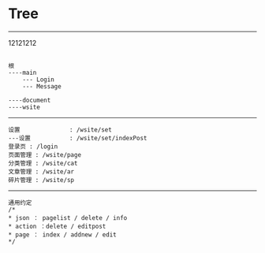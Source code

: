 # Tree

---




12121212



```

根
----main
    --- Login
    --- Message
    
----document
----wsite

```   






  
---

```
设置              : /wsite/set
---设置           : /wsite/set/indexPost
登录页 : /login
页面管理 : /wsite/page
分类管理 : /wsite/cat
文章管理 : /wsite/ar
碎片管理 : /wsite/sp
```   
   
   
   ---
   
    通用约定
    /*
    * json ： pagelist / delete / info
    * action ：delete / editpost
    * page ： index / addnew / edit
    */
